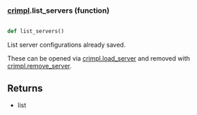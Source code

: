 ### [crimpl](crimpl.md).list_servers (function)


```py

def list_servers()

```



List server configurations already saved.

These can be opened via [crimpl.load_server](crimpl.load_server.md) and removed with
[crimpl.remove_server](crimpl.remove_server.md).

Returns
----------
* list


